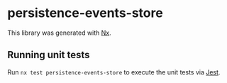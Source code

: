 # persistence-events-store

This library was generated with [Nx](https://nx.dev).

## Running unit tests

Run `nx test persistence-events-store` to execute the unit tests via [Jest](https://jestjs.io).
